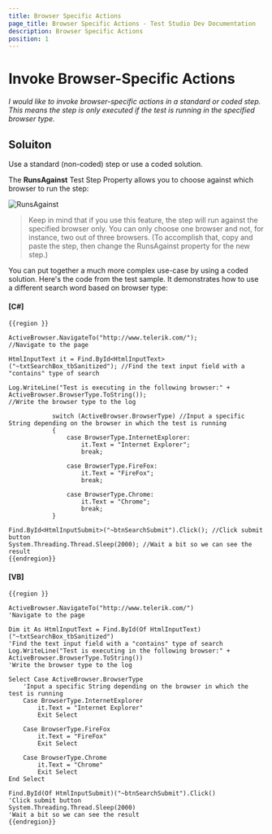 ```yaml
---
title: Browser Specific Actions
page_title: Browser Specific Actions - Test Studio Dev Documentation
description: Browser Specific Actions
position: 1
---
```

# Invoke Browser-Specific Actions

*I would like to invoke browser-specific actions in a standard or coded step. This means the step is only executed if the test is running in the specified browser type.*

## Soluiton

Use a standard (non-coded) step or use a coded solution.

The **RunsAgainst** Test Step Property allows you to choose against which browser to run the step:

![RunsAgainst][1]

>Keep in mind that if you use this feature, the step will run against the specified browser only. You can only choose one browser and not, for instance, two out of three browsers. (To accomplish that, copy and paste the step, then change the RunsAgainst property for the new step.)

You can  put together a much more complex use-case by using a coded solution. Here's the code from the test sample. It demonstrates how to use a different search word based on browser type:

#### __[C#]__

    {{region }}

    ActiveBrowser.NavigateTo("http://www.telerik.com/"); 
    //Navigate to the page
    
    HtmlInputText it = Find.ById<HtmlInputText>("~txtSearchBox_tbSanitized"); //Find the text input field with a "contains" type of search
    
    Log.WriteLine("Test is executing in the following browser:" + ActiveBrowser.BrowserType.ToString()); 
    //Write the browser type to the log
                
                switch (ActiveBrowser.BrowserType) //Input a specific String depending on the browser in which the test is running 
                {
                    case BrowserType.InternetExplorer:
                        it.Text = "Internet Explorer";
                        break;
    
                    case BrowserType.FireFox:
                        it.Text = "FireFox";
                        break;
    
                    case BrowserType.Chrome:
                        it.Text = "Chrome";
                        break;
                }
    
    Find.ById<HtmlInputSubmit>("~btnSearchSubmit").Click(); //Click submit button
    System.Threading.Thread.Sleep(2000); //Wait a bit so we can see the result
    {{endregion}}

#### __[VB]__

    {{region }}

    ActiveBrowser.NavigateTo("http://www.telerik.com/")
    'Navigate to the page
    
    Dim it As HtmlInputText = Find.ById(Of HtmlInputText)("~txtSearchBox_tbSanitized")
    'Find the text input field with a "contains" type of search
    Log.WriteLine("Test is executing in the following browser:" + ActiveBrowser.BrowserType.ToString())
    'Write the browser type to the log
    
    Select Case ActiveBrowser.BrowserType
        'Input a specific String depending on the browser in which the test is running 
        Case BrowserType.InternetExplorer
            it.Text = "Internet Explorer"
            Exit Select
    
        Case BrowserType.FireFox
            it.Text = "FireFox"
            Exit Select
    
        Case BrowserType.Chrome
            it.Text = "Chrome"
            Exit Select
    End Select
    
    Find.ById(Of HtmlInputSubmit)("~btnSearchSubmit").Click()
    'Click submit button
    System.Threading.Thread.Sleep(2000)
    'Wait a bit so we can see the result
    {{endregion}}

[1]: images/run-against.png